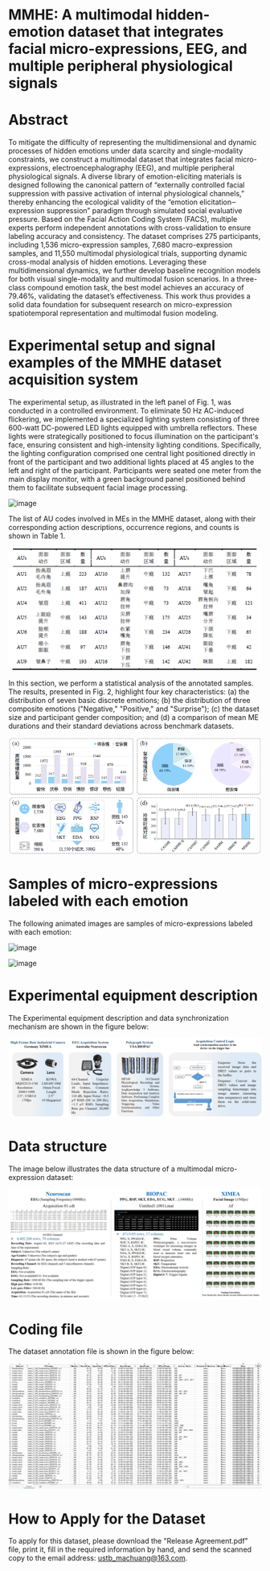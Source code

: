 # MMHE: A multimodal hidden-emotion dataset that integrates facial micro-expressions, EEG, and multiple peripheral physiological signals

# Abstract

To mitigate the difficulty of representing the multidimensional and dynamic processes of hidden emotions under data scarcity and single-modality constraints, we construct a multimodal dataset that integrates facial micro-expressions, electroencephalography (EEG), and multiple peripheral physiological signals. A diverse library of emotion-eliciting materials is designed following the canonical pattern of “externally controlled facial suppression with passive activation of internal physiological channels,” thereby enhancing the ecological validity of the “emotion elicitation‒expression suppression” paradigm through simulated social evaluative pressure. Based on the Facial Action Coding System (FACS), multiple experts perform independent annotations with cross-validation to ensure labeling accuracy and consistency. The dataset comprises 275 participants, including 1,536 micro-expression samples, 7,680 macro-expression samples, and 11,550 multimodal physiological trials, supporting dynamic cross-modal analysis of hidden emotions. Leveraging these multidimensional dynamics, we further develop baseline recognition models for both visual single-modality and multimodal fusion scenarios. In a three-class compound emotion task, the best model achieves an accuracy of 79.46%, validating the dataset’s effectiveness. This work thus provides a solid data foundation for subsequent research on micro-expression spatiotemporal representation and multimodal fusion modeling.

# Experimental setup and signal examples of the MMHE dataset acquisition system

The experimental setup, as illustrated in the left panel of Fig. 1, was conducted in a controlled environment. To eliminate 50 Hz AC-induced flickering, we implemented a specialized lighting system consisting of three 600-watt DC-powered LED lights equipped with umbrella reflectors. These lights were strategically positioned to focus illumination on the participant's face, ensuring consistent and high-intensity lighting conditions. Specifically, the lighting configuration comprised one central light positioned directly in front of the participant and two additional lights placed at 45 angles to the left and right of the participant. Participants were seated one meter from the main display monitor, with a green background panel positioned behind them to facilitate subsequent facial image processing.

![image](pictures/Experiment.jpg)

The list of AU codes involved in MEs in the MMHE dataset, along with their corresponding action descriptions, occurrence regions, and counts is shown in Table 1.

![image](pictures/Table1.jpg)

In this section, we perform a statistical analysis of the annotated samples. The results, presented in Fig. 2, highlight four key characteristics: (a) the distribution of seven basic discrete emotions; (b) the distribution of three composite emotions ("Negative," "Positive," and "Surprise"); (c) the dataset size and participant gender composition; and (d) a comparison of mean ME durations and their standard deviations across benchmark datasets. 

![image](pictures/Data_distribution.jpg)

# Samples of micro-expressions labeled with each emotion

The following animated images are samples of micro-expressions labeled with each emotion:


![image](pictures/samples-1.gif)

![image](pictures/samples-2.gif)

# Experimental equipment description

The Experimental equipment description and data synchronization mechanism are shown in the figure below:

![image](pictures/Experimental_equipment_description.jpg)

# Data structure

The image below illustrates the data structure of a multimodal micro-expression dataset:

![image](pictures/Data_Structure.jpg)

# Coding file

The dataset annotation file is shown in the figure below:

![image](pictures/coding_file.jpg)

# How to Apply for the Dataset

To apply for this dataset, please download the "Release Agreement.pdf" file, print it, fill in the required information by hand, and send the scanned copy to the email address: ustb_machuang@163.com.
